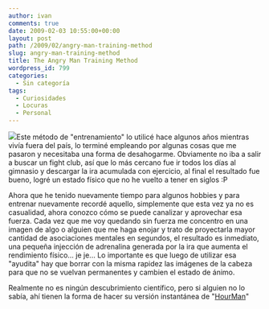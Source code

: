 ```yaml
---
author: ivan
comments: true
date: 2009-02-03 10:55:00+00:00
layout: post
path: /2009/02/angry-man-training-method
slug: angry-man-training-method
title: The Angry Man Training Method
wordpress_id: 799
categories:
  - Sin categoría
tags:
  - Curiosidades
  - Locuras
  - Personal
---
```


[![](http://ivan.campananaranjo.com/wp-content/uploads/2009/02/6.13-angry-man.jpg)](http://3.bp.blogspot.com/_T2UWuNJg3dQ/SYficAbVTrI/AAAAAAAABVI/FBpfSBI0QF0/s1600-h/6.13+angry+man.jpg)Este método de "entrenamiento" lo utilicé hace algunos años mientras vivía fuera del país, lo terminé empleando por algunas cosas que me pasaron y necesitaba una forma de desahogarme. Obviamente no iba a salir a buscar un fight club, así que lo más cercano fue ir todos los días al gimnasio y descargar la ira acumulada con ejercicio, al final el resultado fue bueno, logré un estado físico que no he vuelto a tener en siglos :P

Ahora que he tenido nuevamente tiempo para algunos hobbies y para entrenar nuevamente recordé aquello, simplemente que esta vez ya no es casualidad, ahora conozco cómo se puede canalizar y aprovechar esa fuerza. Cada vez que me voy quedando sin fuerza me concentro en una imagen de algo o alguien que me haga enojar y trato de proyectarla mayor cantidad de asociaciones mentales en segundos, el resultado es inmediato, una pequeña injección de adrenalina generada por la ira que aumenta el rendimiento físico... je je... Lo importante es que luego de utilizar esa "ayudita" hay que borrar con la misma rapidez las imágenes de la cabeza para que no se vuelvan permanentes y cambien el estado de ánimo.

Realmente no es ningún descubrimiento científico, pero si alguien no lo sabía, ahí tienen la forma de hacer su versión instantánea de "[HourMan](http://en.wikipedia.org/wiki/Hourman)"
